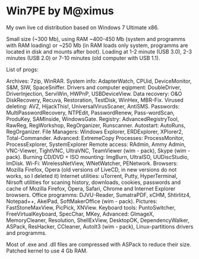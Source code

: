 Win7PE by M@ximus
=================

My own live cd distribution based on Windows 7 Ultimate x86.

Small size (~300 Mb), using RAM ~400-450 Mb (system and programms with RAM loading) or ~250 Mb (in RAM loads only system, programms are located in disk and mounts after boot).
Loading at 1-2 minute (USB 3.0), 2-3 minutes (USB 2.0) or 7-10 minutes (old computer with USB 1.1).

List of progs:

Archives: 7zip, WinRAR.
System info: AdapterWatch, CPUid, DeviceMonitor, S&M, SIW, SpaceSniffer.
Drivers and computer eqipment: DoubleDriver, DriverInjection, ServiWin, HWPnP, USBDeviceView.
Data recovery: O&O DiskRecovery, Recuva, Restoration, TestDisk, WinHex, MBR-Fix.
Virused deleting: AVZ, HijackThis!, UniversalVirusScaner, AntiSMS.
Passwords: MultiPasswordRecovery, NTPEdit, PasswordRenew, Pass-wordScan, ProduKey, SAMInside, WindowsGate.
Registry: AdvancedRegistryTool, RawReg, RegWorkshop, RegOrganizer, Runscanner.
Autostart: AutoRuns, RegOrganizer.
File Managers: Windows Explorer, ERDExplorer, XPlorer2, Total-Commander. Advanced: ExtremeCopy
Processes: ProcessMonitor, ProcessExplorer, SystemExplorer
Remote access: RAdmin, Ammy Admin, VNC-Viewer, TightVNC, UltraVNC, TeamViewer (wim - pack), Skype (wim - pack).
Burning CD/DVD + ISO mounting: ImgBurn, UltraISO, UUDiscStudio, ImDisk.
Wi-Fi: WirelessNetView, WNetWatcher, PENetwork.
Browsers: Mozilla Firefox, Opera (old versions of LiveCD, in new versions do not works, so I deleted it)
Internet utilities: uTorrent, Putty, HyperTerminal, Nirsoft utilities for scaning history, downloads, cookies, passwords and cache of  Mozilla Firefox, Opera, Safari, Chrome and Internet Explorer browsers.
Office programms: DJVU-Reader, SumatraPDF, xCHM, Shtirlitz4, Notepad++, AkelPad, SoftMakerOffice (wim - pack).
Pictures: FastStoneMaxView, PicPick, XNView.
Keyboard tools: PuntoSwitcher, FreeVirtualKeyboard, SpecChar, MKey, 
Advanced: GImageX, MemoryCleaner, Resolution, ShellExView, DesktopOK, DependencyWalker, ASPack, ResHacker, CCleaner, AutoIt3 (wim - pack), Linux-partitions drivers and programms.

Most of .exe and .dll files are compressed with ASPack to reduce their size. Patched kernel to use 4 Gb RAM.

